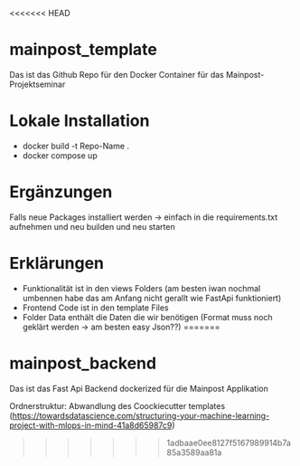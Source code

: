 <<<<<<< HEAD
# mainpost_template
Das ist das Github Repo für den Docker Container für das Mainpost-Projektseminar

# Lokale Installation

- docker build -t Repo-Name . 
- docker compose up

# Ergänzungen 
Falls neue Packages installiert werden -> einfach in die requirements.txt aufnehmen und neu builden und neu starten 

# Erklärungen

- Funktionalität ist in den views Folders (am besten iwan nochmal umbennen habe das am Anfang nicht gerallt wie FastApi funktioniert)
- Frontend Code ist in den template Files 
- Folder Data enthält die Daten die wir benötigen (Format muss noch geklärt werden -> am besten easy Json??)
=======
# mainpost_backend
Das ist das Fast Api Backend dockerized für die Mainpost Applikation

Ordnerstruktur: Abwandlung des Coockiecutter templates (https://towardsdatascience.com/structuring-your-machine-learning-project-with-mlops-in-mind-41a8d65987c9)
>>>>>>> 1adbaae0ee8127f5167989914b7a85a3589aa81a
